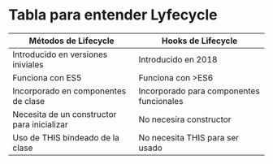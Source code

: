 # Tabla para entender Lyfecycle

|Métodos de Lifecycle|Hooks de Lifecycle|
|--------------------|------------------|
|Introducido en versiones iniviales | Introducido en 2018 |
|Funciona con ES5 | Funciona con >ES6 |
|Incorporado en componentes de clase | Incorporado para componentes funcionales |
|Necesita de un constructor para inicializar | No necesira constructor |
|Uso de THIS bindeado de la clase | No necesita THIS para ser usado |